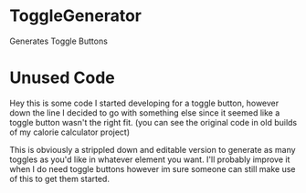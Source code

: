 # ToggleGenerator
Generates Toggle Buttons

# Unused Code
Hey this is some code I started developing for a toggle button, however down the line I decided to go with something else since it seemed like a toggle button wasn't the right fit. (you can see the original code in old builds of my calorie calculator project)

This is obviously a strippled down and editable version to generate as many toggles as you'd like in whatever element you want. I'll probably improve it when I do need toggle buttons however im sure someone can still make use of this to get them started.
